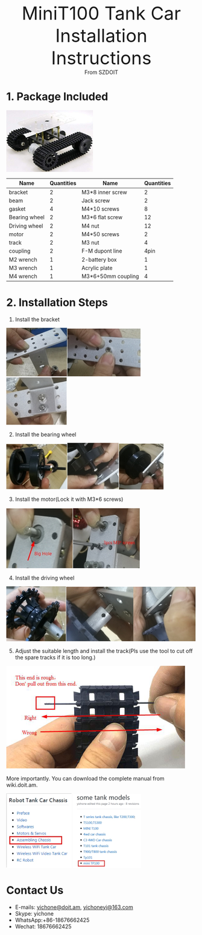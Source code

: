 <center><font size=10> MiniT100 Tank Car Installation Instructions </center></font>
<center> From SZDOIT</center>

# 1. Package Included

**![img](wps1.jpg)**

| Name          | Quantities | Name               | Quantities |
| ------------- | ---------- | ------------------ | ---------- |
| bracket       | 2          | M3*8 inner screw   | 2          |
| beam          | 2          | Jack screw         | 2          |
| gasket        | 4          | M4*10 screws       | 8          |
| Bearing wheel | 2          | M3*6 flat screw    | 12         |
| Driving wheel | 2          | M4 nut             | 12         |
| motor         | 2          | M4*50 screws       | 2          |
| track         | 2          | M3 nut             | 4          |
| coupling      | 2          | F-M dupont line    | 4pin       |
| M2 wrench     | 1          | 2-battery box      | 1          |
| M3 wrench     | 1          | Acrylic plate      | 1          |
| M4 wrench     | 1          | M3*6+50mm coupling | 4          |

# 2. Installation Steps

1) Install the bracket

![img](wps2.jpg)![img](wps3.jpg)![img](wps4.jpg) 

2) Install the bearing wheel

![img](wps5.jpg)![img](wps6.jpg)![img](wps7.jpg) 

3) Install the motor(Lock it with M3*6 screws)

![img](wps8.jpg)![img](wps9.jpg) 

4) Install the driving wheel

![img](wps10.jpg)![img](wps11.jpg)![img](wps12.jpg) 

5) Adjust the suitable length and install the track(Pls use the tool to cut off the spare tracks if it is too long.)

![img](wps13.png) 

More importantly. You can download the complete manual from wiki.doit.am.

![img](wps14.jpg)   ![img](wps15.jpg)

# Contact Us

- E-mails: [yichone@doit.am](mailto:yichone@doit.am), [yichoneyi@163.com](mailto:yichoneyi@163.com)
- Skype: yichone
- WhatsApp:+86-18676662425
- Wechat: 18676662425